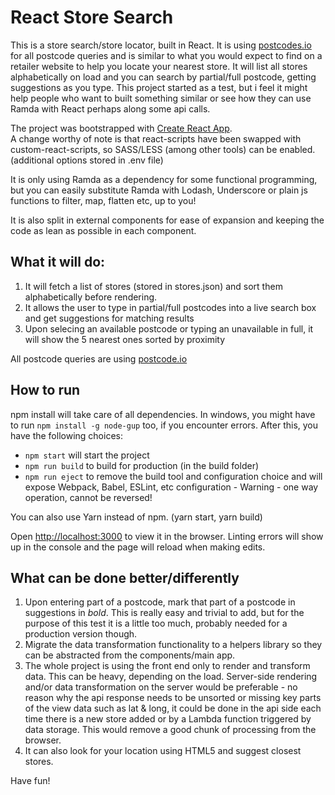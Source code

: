 # React Store Search

This is a store search/store locator, built in React. It is using [postcodes.io](http://postcodes.io) for all postcode queries and is similar to what you would expect to find on a retailer website to help you locate your nearest store. It will list all stores alphabetically on load and you can search by partial/full postcode, getting suggestions as you type. This project started as a test, but i feel it might help people who want to built something similar or see how they can use Ramda with React perhaps along some api calls.

The project was bootstrapped with [Create React App](https://github.com/facebookincubator/create-react-app).<br />
A change worthy of note is that react-scripts have been swapped with custom-react-scripts, so SASS/LESS (among other tools) can be enabled. (additional options stored in .env file)

It is only using Ramda as a dependency for some functional programming, but you can easily substitute Ramda with Lodash, Underscore or plain js functions to filter, map, flatten etc, up to you!

It is also split in external components for ease of expansion and keeping the code as lean as possible in each component.

## What it will do:

1. It will fetch a list of stores (stored in stores.json) and sort them alphabetically before rendering.
2. It allows the user to type in partial/full postcodes into a live search box and get suggestions for matching results
3. Upon selecing an available postcode or typing an unavailable in full, it will show the 5 nearest ones sorted by proximity

All postcode queries are using [postcode.io](http://postcodes.io/)

## How to run

npm install will take care of all dependencies. In windows, you might have to run `npm install -g node-gup` too, if you encounter errors. After this, you have the following choices:

  - `npm start` will start the project
  - `npm run build` to build for production (in the build folder)
  - `npm run eject` to remove the build tool and configuration choice and will expose Webpack, Babel, ESLint, etc configuration - Warning - one way operation, cannot be reversed!

You can also use Yarn instead of npm. (yarn start, yarn build)

Open [http://localhost:3000](http://localhost:3000) to view it in the browser. Linting errors will show up in the console and the page will reload when making edits.

## What can be done better/differently

1. Upon entering part of a postcode, mark that part of a postcode in suggestions in *bold*. This is really easy and trivial to add, but for the purpose of this test it is a little too much, probably needed for a production version though.
2. Migrate the data transformation functionality to a helpers library so they can be abstracted from the components/main app.
3. The whole project is using the front end only to render and transform data. This can be heavy, depending on the load. Server-side rendering and/or data transformation on the server would be preferable - no reason why the api response needs to be unsorted or missing key parts of the view data such as lat & long, it could be done in the api side each time there is a new store added or by a Lambda function triggered by data storage. This would remove a good chunk of processing from the browser.
4. It can also look for your location using HTML5 and suggest closest stores.

Have fun!